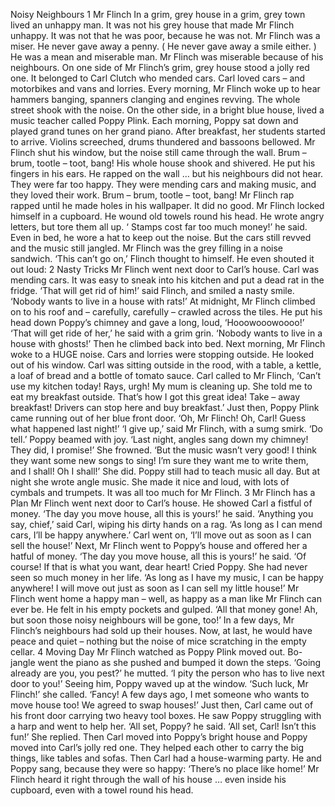 Noisy Neighbours
1
Mr Flinch
In a grim, grey house in a grim, grey town lived an unhappy man.
It was not his grey house that made Mr Flinch unhappy. It was not that he was poor, because he was not. Mr Flinch was a miser. He never gave away a penny. ( He never gave away a smile either. ) He was a mean and miserable man.
Mr Flinch was miserable because of his neighbours.
On one side of Mr Flinch’s grim, grey house stood a jolly red one. It belonged to Carl Clutch who mended cars.
Carl loved cars – and motorbikes and vans and lorries. Every morning, Mr Flinch woke up to hear hammers banging, spanners clanging and engines revving. The whole street shook with the noise.
On the other side, in a bright blue house, lived a music teacher called Poppy Plink. Each morning, Poppy sat down and played grand tunes on her grand piano. After breakfast, her students started to arrive.
Violins screeched, drums thundered and bassoons bellowed. Mr Flinch shut his window, but the noise still came through the wall. Brum – brum, tootle – toot, bang! His whole house shook and shivered.
He put his fingers in his ears.
He rapped on the wall … but his neighbours did not hear.
They were far too happy. They were mending cars and making music, and they loved their work.
Brum – brum, tootle – toot, bang!
Mr Flinch rap rapped until he made holes in his wallpaper. It did no good.
Mr Flinch locked himself in a cupboard. He wound old towels round his head.
He wrote angry letters, but tore them all up. ‘ Stamps cost far too much money!’ he said.
Even in bed, he wore a hat to keep out the noise.
But the cars still revved and the music still jangled.
Mr Flinch was the grey filling in a noise sandwich.
‘This can’t go on,’ Flinch thought to himself. He even shouted it out loud:
2
Nasty Tricks
Mr Flinch went next door to Carl’s house. Carl was mending cars. It was easy to sneak into his kitchen and put a dead rat in the fridge.
‘That will get rid of him!’ said Flinch, and smiled a nasty smile. ‘Nobody wants to live in a house with rats!’
At midnight, Mr Flinch climbed on to his roof and – carefully, carefully – crawled across the tiles. He put his head down Poppy’s chimney and gave a long, loud, ‘Hooowooowoooo!’
‘That will get ride of her,’ he said with a grim grin. ‘Nobody wants to live in a house with ghosts!’
Then he climbed back into bed.
Next morning, Mr Flinch woke to a HUGE noise. Cars and lorries were stopping outside. He looked out of his window.
Carl was sitting outside in the rood, with a table, a kettle, a loaf of bread and a bottle of tomato sauce.
Carl called to Mr Flinch, ‘Can’t use my kitchen today! Rays, urgh! My mum is cleaning up. She told me to eat my breakfast outside. That’s how I got this great idea! Take – away breakfast! Drivers can stop here and buy breakfast.’
Just then, Poppy Plink came running out of her blue front door. ‘Oh, Mr Flinch! Oh, Carl! Guess what happened last night!’
‘I give up,’ said Mr Flinch, with a sumg smirk. ‘Do tell.’
Poppy beamed with joy. ‘Last night, angles sang down my chimney! They did, I promise!’ She frowned. ‘But the music wasn’t very good! I think they want some new songs to sing! I’m sure they want me to write them, and I shall! Oh I shall!’
She did.
Poppy still had to teach music all day.
But at night she wrote angle music. She made it nice and loud, with lots of cymbals and trumpets.
It was all too much for Mr Flinch.
3
Mr Flinch has a Plan
Mr Flinch went next door to Carl’s house.
He showed Carl a fistful of money. ‘The day you move house, all this is yours!’ he said.
‘Anything you say, chief,’ said Carl, wiping his dirty hands on a rag.
‘As long as I can mend cars, I’ll be happy anywhere.’ Carl went on, ‘I’ll move out as soon as I can sell the house!’
Next, Mr Flinch went to Poppy’s house and offered her a hatful of money. ‘The day you move house, all this is yours!’ he said.
‘Of course! If that is what you want, dear heart! Cried Poppy.
She had never seen so much money in her life. ‘As long as I have my music, I can be happy anywhere! I will move out just as soon as I can sell my little house!’
Mr Flinch went home a happy man – well, as happy as a man like Mr Flinch can ever be.
He felt in his empty pockets and gulped. ‘All that money gone! Ah, but soon those noisy neighbours will be gone, too!’
In a few days, Mr Flinch’s neighbours had sold up their houses.
Now, at last, he would have peace and quiet – nothing but the noise of mice scratching in the empty cellar.
4
Moving Day
Mr Flinch watched as Poppy Plink moved out. Bo-jangle went the piano as she pushed and bumped it down the steps.
‘Going already are you, you pest?’ he mutted. ‘I pity the person who has to live next door to you!’
Seeing him, Poppy waved up at the window.
‘Such luck, Mr Flinch!’ she called. ‘Fancy! A few days ago, I met someone who wants to move house too! We agreed to swap houses!’
Just then, Carl came out of his front door carrying two heavy tool boxes. He saw Poppy struggling with a harp and went to help her. ‘All set, Poppy? he said.
‘All set, Carl! Isn’t this fun!’ She replied.
Then Carl moved into Poppy’s bright house and Poppy moved into Carl’s jolly red one.
They helped each other to carry the big things, like tables and sofas.
Then Carl had a house-warming party. He and Poppy sang, because they were so happy: ‘There’s no place like home!’
Mr Flinch heard it right through the wall of his house … even inside his cupboard, even with a towel round his head.